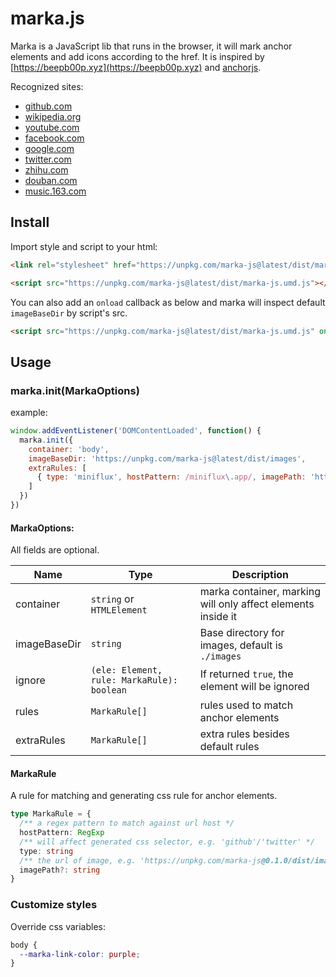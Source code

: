 # marka.js

Marka is a JavaScript lib that runs in the browser, it will mark anchor elements and add icons according to the href. It is inspired by [https://beepb00p.xyz](https://beepb00p.xyz) and [anchorjs](https://github.com/bryanbraun/anchorjs).

Recognized sites:

- [github.com](https://github.com/)
- [wikipedia.org](https://en.wikipedia.org/)
- [youtube.com](https://youtube.com/)
- [facebook.com](https://facebook.com/)
- [google.com](https://google.com/)
- [twitter.com](https://twitter.com/)
- [zhihu.com](https://zhihu.com/)
- [douban.com](https://douban.com/)
- [music.163.com](https://music.163.com/)

## Install

Import style and script to your html:

```html
<link rel="stylesheet" href="https://unpkg.com/marka-js@latest/dist/marka.css" />

<script src="https://unpkg.com/marka-js@latest/dist/marka-js.umd.js"></script>
```

You can also add an `onload` callback as below and marka will inspect default `imageBaseDir` by script's src.

```html
<script src="https://unpkg.com/marka-js@latest/dist/marka-js.umd.js" onload="marka.onScriptLoaded(this)"></script>
```

## Usage

### marka.init(MarkaOptions)

example:

```js
window.addEventListener('DOMContentLoaded', function() {
  marka.init({
    container: 'body',
    imageBaseDir: 'https://unpkg.com/marka-js@latest/dist/images',
    extraRules: [
      { type: 'miniflux', hostPattern: /miniflux\.app/, imagePath: 'https://raw.githubusercontent.com/miniflux/logo/master/icon.svg' },
    ]
  })
})
```

#### MarkaOptions:

All fields are optional.

| Name      | Type   | Description                                                              |
|-----------|--------|----------------------------------------------------------------------------|
| container | `string` or `HTMLElement` | marka container, marking will only affect elements inside it |
| imageBaseDir | `string` | Base directory for images, default is `./images` |
| ignore | `(ele: Element, rule: MarkaRule): boolean` | If returned `true`, the element will be ignored |
| rules | `MarkaRule[]` | rules used to match anchor elements |
| extraRules | `MarkaRule[]` | extra rules besides default rules |

#### MarkaRule

A rule for matching and generating css rule for anchor elements.

```ts
type MarkaRule = {
  /** a regex pattern to match against url host */
  hostPattern: RegExp
  /** will affect generated css selector, e.g. 'github'/'twitter' */
  type: string
  /** the url of image, e.g. 'https://unpkg.com/marka-js@0.1.0/dist/images/github.svg' */
  imagePath?: string
}
```

### Customize styles

Override css variables:

```css
body {
  --marka-link-color: purple;
}
```
